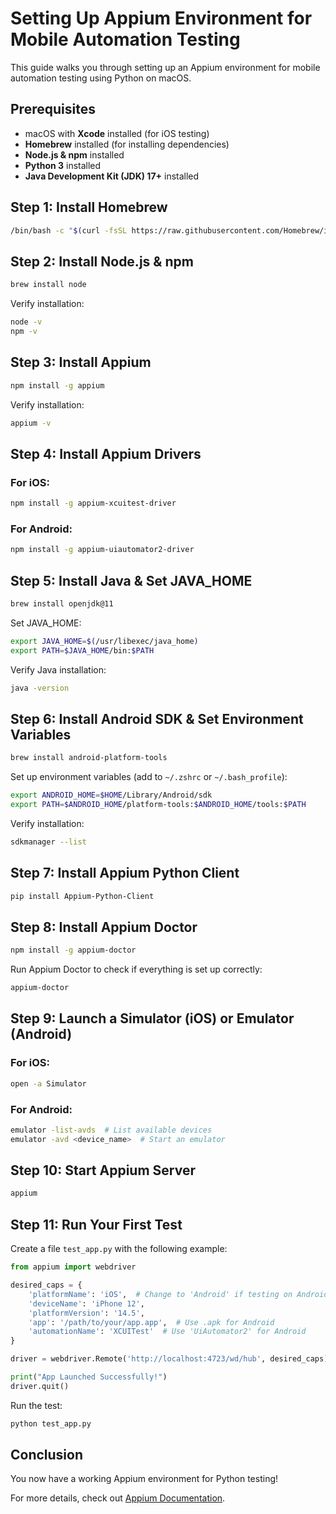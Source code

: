# Setting Up Appium Environment for Mobile Automation Testing

This guide walks you through setting up an Appium environment for mobile automation testing using Python on macOS.

## Prerequisites
- macOS with **Xcode** installed (for iOS testing)
- **Homebrew** installed (for installing dependencies)
- **Node.js & npm** installed
- **Python 3** installed
- **Java Development Kit (JDK) 17+** installed

## Step 1: Install Homebrew
```bash
/bin/bash -c "$(curl -fsSL https://raw.githubusercontent.com/Homebrew/install/HEAD/install.sh)"
```

## Step 2: Install Node.js & npm
```bash
brew install node
```
Verify installation:
```bash
node -v
npm -v
```

## Step 3: Install Appium
```bash
npm install -g appium
```
Verify installation:
```bash
appium -v
```

## Step 4: Install Appium Drivers
### For iOS:
```bash
npm install -g appium-xcuitest-driver
```
### For Android:
```bash
npm install -g appium-uiautomator2-driver
```

## Step 5: Install Java & Set JAVA_HOME
```bash
brew install openjdk@11
```
Set JAVA_HOME:
```bash
export JAVA_HOME=$(/usr/libexec/java_home)
export PATH=$JAVA_HOME/bin:$PATH
```
Verify Java installation:
```bash
java -version
```

## Step 6: Install Android SDK & Set Environment Variables
```bash
brew install android-platform-tools
```
Set up environment variables (add to `~/.zshrc` or `~/.bash_profile`):
```bash
export ANDROID_HOME=$HOME/Library/Android/sdk
export PATH=$ANDROID_HOME/platform-tools:$ANDROID_HOME/tools:$PATH
```
Verify installation:
```bash
sdkmanager --list
```

## Step 7: Install Appium Python Client
```bash
pip install Appium-Python-Client
```

## Step 8: Install Appium Doctor
```bash
npm install -g appium-doctor
```
Run Appium Doctor to check if everything is set up correctly:
```bash
appium-doctor
```

## Step 9: Launch a Simulator (iOS) or Emulator (Android)
### For iOS:
```bash
open -a Simulator
```
### For Android:
```bash
emulator -list-avds  # List available devices
emulator -avd <device_name>  # Start an emulator
```

## Step 10: Start Appium Server
```bash
appium
```

## Step 11: Run Your First Test
Create a file `test_app.py` with the following example:
```python
from appium import webdriver

desired_caps = {
    'platformName': 'iOS',  # Change to 'Android' if testing on Android
    'deviceName': 'iPhone 12',
    'platformVersion': '14.5',
    'app': '/path/to/your/app.app',  # Use .apk for Android
    'automationName': 'XCUITest'  # Use 'UiAutomator2' for Android
}

driver = webdriver.Remote('http://localhost:4723/wd/hub', desired_caps)

print("App Launched Successfully!")
driver.quit()
```
Run the test:
```bash
python test_app.py
```

## Conclusion
You now have a working Appium environment for Python testing!

For more details, check out [Appium Documentation](https://appium.io/).

